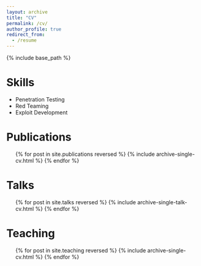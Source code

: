 ```yaml
---
layout: archive
title: "CV"
permalink: /cv/
author_profile: true
redirect_from:
  - /resume
---
```


{% include base_path %}
  
Skills
======
* Penetration Testing
* Red Teaming
* Exploit Development

Publications
======
  <ul>{% for post in site.publications reversed %}
    {% include archive-single-cv.html %}
  {% endfor %}</ul>
  
Talks
======
  <ul>{% for post in site.talks reversed %}
    {% include archive-single-talk-cv.html  %}
  {% endfor %}</ul>
  
Teaching
======
  <ul>{% for post in site.teaching reversed %}
    {% include archive-single-cv.html %}
  {% endfor %}</ul>

